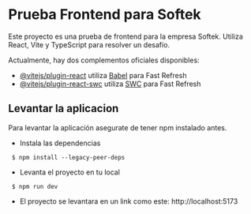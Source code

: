 # Prueba Frontend para Softek

Este proyecto es una prueba de frontend para la empresa Softek. Utiliza React, Vite y TypeScript para resolver un desafío.

Actualmente, hay dos complementos oficiales disponibles:

- [@vitejs/plugin-react](https://github.com/vitejs/vite-plugin-react/blob/main/packages/plugin-react/README.md) utiliza [Babel](https://babeljs.io/) para Fast Refresh
- [@vitejs/plugin-react-swc](https://github.com/vitejs/vite-plugin-react-swc) utiliza [SWC](https://swc.rs/) para Fast Refresh

## Levantar la aplicacion

Para levantar la aplicación asegurate de tener npm instalado antes.

- Instala las dependencias

```
 $ npm install --legacy-peer-deps
```

- Levanta el proyecto en tu local

```
 $ npm run dev
```

- El proyecto se levantara en un link como este: http://localhost:5173
